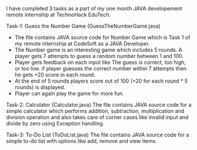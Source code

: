 I have completed 3 tasks as a part of my one month JAVA developement remote internship at TechnoHack EduTech.


Task-1: Guess the Number Game (GuessTheNumberGame.java)
- The file contains JAVA source code for Number Game which is Task 1 of my remote internship at CodeSoft as a JAVA Developer.
- The Number game is an interesting game which includes 5 rounds. A player gets 7 attempts to guess a random number between 1 and 100.
- Player gets feedback on each input like The guess is correct, too high, or too low. if player guesses the correct number within 7 attempts then he gets +20 score in each round.
- At the end of 5 rounds players score out of 100 (+20 for each round * 5 rounds) is displayed.
- Player can again play the game for more fun.

Task-2: Calculator (Calculator.java)
The file contains JAVA source code for a simple calculator which performs addition, subtraction, multiplication and division operation and also takes care of corner cases like invalid input and divide by zero using Exception handling.

Task-3: To-Do List (ToDoList.java)
The file contains JAVA source code for a simple to-do list with options like add, remove and view items.
